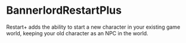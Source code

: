 # BannerlordRestartPlus
Restart+ adds the ability to start a new character in your existing game world, keeping your old character as an NPC in the world.
